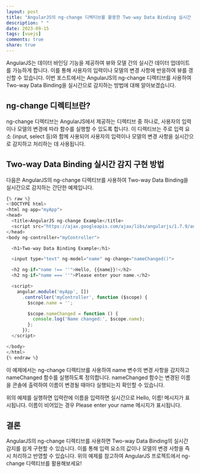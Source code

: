 ```yaml
---
layout: post
title: "AngularJS의 ng-change 디렉티브를 활용한 Two-way Data Binding 실시간 감지 구현 방법"
description: " "
date: 2023-09-15
tags: [vuejs]
comments: true
share: true
---
```


AngularJS는 데이터 바인딩 기능을 제공하여 뷰와 모델 간의 실시간 데이터 업데이트를 가능하게 합니다. 이를 통해 사용자의 입력이나 모델의 변경 사항에 반응하여 뷰를 갱신할 수 있습니다. 이번 포스트에서는 AngularJS의 ng-change 디렉티브를 사용하여 Two-way Data Binding을 실시간으로 감지하는 방법에 대해 알아보겠습니다.

## ng-change 디렉티브란?

ng-change 디렉티브는 AngularJS에서 제공하는 디렉티브 중 하나로, 사용자의 입력이나 모델의 변경에 따라 함수를 실행할 수 있도록 합니다. 이 디렉티브는 주로 입력 요소 (input, select 등)와 함께 사용되어 사용자의 입력이나 모델의 변경 사항을 실시간으로 감지하고 처리하는 데 사용됩니다.

## Two-way Data Binding 실시간 감지 구현 방법

다음은 AngularJS의 ng-change 디렉티브를 사용하여 Two-way Data Binding을 실시간으로 감지하는 간단한 예제입니다.

```javascript
{% raw %}
<!DOCTYPE html>
<html ng-app="myApp">
<head>
  <title>AngularJS ng-change Example</title>
  <script src="https://ajax.googleapis.com/ajax/libs/angularjs/1.7.9/angular.min.js"></script>
</head>
<body ng-controller="myController">

  <h1>Two-way Data Binding Example</h1>

  <input type="text" ng-model="name" ng-change="nameChanged()">

  <h2 ng-if="name !== ''">Hello, {{name}}!</h2>
  <h2 ng-if="name === ''">Please enter your name.</h2>

  <script>
    angular.module('myApp', [])
      .controller('myController', function ($scope) {
        $scope.name = '';

        $scope.nameChanged = function () {
          console.log('Name changed:', $scope.name);
        };
      });
  </script>

</body>
</html>
{% endraw %}
```

이 예제에서는 ng-change 디렉티브를 사용하여 name 변수의 변경 사항을 감지하고 nameChanged 함수를 실행하도록 정의합니다. nameChanged 함수는 변경된 이름을 콘솔에 출력하여 이름이 변경될 때마다 실행되는지 확인할 수 있습니다.

위의 예제를 실행하면 입력란에 이름을 입력하면 실시간으로 Hello, 이름! 메시지가 표시됩니다. 이름이 비어있는 경우 Please enter your name 메시지가 표시됩니다.

## 결론

AngularJS의 ng-change 디렉티브를 사용하면 Two-way Data Binding의 실시간 감지를 쉽게 구현할 수 있습니다. 이를 통해 입력 요소의 값이나 모델의 변경 사항을 즉시 처리하고 반영할 수 있습니다. 위의 예제를 참고하여 AngularJS 프로젝트에서 ng-change 디렉티브를 활용해보세요!